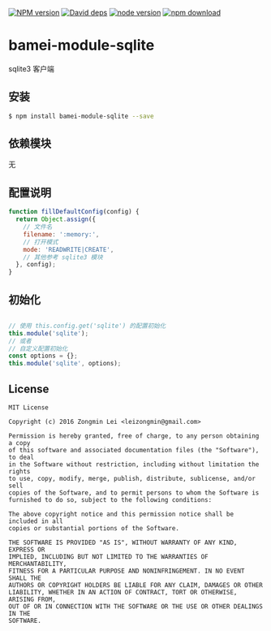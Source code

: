 [![NPM version][npm-image]][npm-url]
[![David deps][david-image]][david-url]
[![node version][node-image]][node-url]
[![npm download][download-image]][download-url]

[npm-image]: https://img.shields.io/npm/v/bamei-module-sqlite.svg?style=flat-square
[npm-url]: https://npmjs.org/package/bamei-module-sqlite
[david-image]: https://img.shields.io/david/leizongmin/bamei.svg?style=flat-square
[david-url]: https://david-dm.org/leizongmin/bamei
[node-image]: https://img.shields.io/badge/node.js-%3E=_4.0-green.svg?style=flat-square
[node-url]: http://nodejs.org/download/
[download-image]: https://img.shields.io/npm/dm/bamei-module-sqlite.svg?style=flat-square
[download-url]: https://npmjs.org/package/bamei-module-sqlite

# bamei-module-sqlite

sqlite3 客户端

## 安装

```bash
$ npm install bamei-module-sqlite --save
```

## 依赖模块

无


## 配置说明

```javascript
function fillDefaultConfig(config) {
  return Object.assign({
    // 文件名
    filename: ':memory:',
    // 打开模式
    mode: 'READWRITE|CREATE',
    // 其他参考 sqlite3 模块
  }, config);
}
```

## 初始化

```javascript

// 使用 this.config.get('sqlite') 的配置初始化
this.module('sqlite');
// 或者
// 自定义配置初始化
const options = {};
this.module('sqlite', options);
```

## License

```
MIT License

Copyright (c) 2016 Zongmin Lei <leizongmin@gmail.com>

Permission is hereby granted, free of charge, to any person obtaining a copy
of this software and associated documentation files (the "Software"), to deal
in the Software without restriction, including without limitation the rights
to use, copy, modify, merge, publish, distribute, sublicense, and/or sell
copies of the Software, and to permit persons to whom the Software is
furnished to do so, subject to the following conditions:

The above copyright notice and this permission notice shall be included in all
copies or substantial portions of the Software.

THE SOFTWARE IS PROVIDED "AS IS", WITHOUT WARRANTY OF ANY KIND, EXPRESS OR
IMPLIED, INCLUDING BUT NOT LIMITED TO THE WARRANTIES OF MERCHANTABILITY,
FITNESS FOR A PARTICULAR PURPOSE AND NONINFRINGEMENT. IN NO EVENT SHALL THE
AUTHORS OR COPYRIGHT HOLDERS BE LIABLE FOR ANY CLAIM, DAMAGES OR OTHER
LIABILITY, WHETHER IN AN ACTION OF CONTRACT, TORT OR OTHERWISE, ARISING FROM,
OUT OF OR IN CONNECTION WITH THE SOFTWARE OR THE USE OR OTHER DEALINGS IN THE
SOFTWARE.
```
